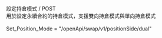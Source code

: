 設定持倉模式 / POST \
用於設定永續合約的持倉模式，支援雙向持倉模式與單向持倉模式\
\
Set_Position_Mode = "/openApi/swap/v1/positionSide/dual"

